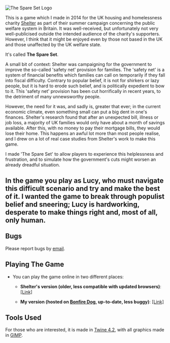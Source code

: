 ![The Spare Set Logo](https://camo.githubusercontent.com/e4bf0d5692e2cfda45d51f13fd6436df15f1498b/687474703a2f2f696664622e746164732e6f72672f73686f77696d6167653f69643d32253341363135)

This is a game which I made in 2014 for the UK housing and homelessness charity [Shelter](http://shelter.org.uk "Shelter") as part of their summer campaign concerning the public welfare system in Britain. It was well-received, but unfortunately not very well-publicised outside the intended audience of the charity's supporters. However, I think that it might be enjoyed even by those not based in the UK and those unaffected by the UK welfare state. 

It's called **The Spare Set**.

A small bit of context: Shelter was campaigning for the government to improve the so-called 'safety net' provision for families. The 'safety net' is a system of financial benefits which families can call on temporarily if they fall into fiscal difficulty. Contrary to popular belief, it is not for shirkers or lazy people, but it is hard to erode such belief, and is politically expedient to bow to it. This 'safety net' provision has been cut horrifically in recent years, to the detriment of many unnewsworthy people.

However, the need for it was, and sadly is, greater that ever; in the current economic climate, even something small can put a big dent in one's finances. Shelter's research found that after an unexpected bill, illness or job loss, a majority of UK families would only have about a month of savings available. After this, with no money to pay their mortgage bills, they would lose their home. This happens an awful lot more than most people realise, and I drew on a lot of real case studies from Shelter's work to make this game.  

I made 'The Spare Set' to allow players to experience this helplessness and frustration, and to simulate how the government's cuts might worsen an already dreadful situation.

In the game you play as Lucy, who must navigate this difficult scenario and try and make the best of it. I wanted the game to break through populist belief and sneering; Lucy is hardworking, desperate to make things right and, most of all, only human.     
<br />
Bugs
----
Please report bugs by [email](mailto:admin@bonfiredog.co.uk).

Playing The Game
----------------
* You can play the game online in two different places:

   * **Shelter's version (older, less compatible with updated browsers)**:       [[Link]](http://www.sheltercontent.org.uk/twine/The%20Spare%20Set.html)

  * **My version (hosted on [Bonfire Dog](http://bonfiredog.co.uk), up-to-date, less buggy)**:
  [[Link]](http://bonfiredog.co.uk/thespareset)

Tools Used 
----------

For those who are interested, it is made in [Twine 4.2](http://twinery.org), with all graphics made in [GIMP](http://gimp.org).
